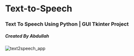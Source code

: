 # Text-to-Speech
### Text To Speech Using Python | GUI Tkinter Project

##### Created By *Abdullah*



![text2speech_app](https://github.com/AbdullahELyamany/Text-to-Speech/assets/124623013/274b9675-b6f9-4050-9717-e285fe2ae061)


